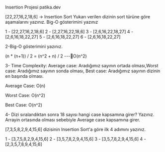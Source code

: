 Insertion Projesi patika.dev



[22,27,16,2,18,6] -> Insertion Sort Yukarı verilen dizinin sort türüne göre aşamalarını yazınız. Big-O gösterimini yazınız

1 - [22,27,16,2,18,6] 
2 - [2,27,16,22,18,6] 
3 - [2,6,16,22,18,27] 
4 - [2,6,16,18,22,27] 
5 - [2,6,16,18,22,27] 
6 - [2,6,16,18,22,27]

2-Big-O gösterimini yazınız.

(n * (n+1)) / 2 = (n^2 + n) / 2   ---O(n^2)

3- Time Complexity: Average case: Aradığımız sayının ortada olması,Worst case: Aradığımız sayının sonda olması, Best case: Aradığımız sayının dizinin en başında olması.

Average Case: O(n)

Worst Case: O(n^2)

Best Case: O(n^2)

4- Dizi sıralandıktan sonra 18 sayısı hangi case kapsamına girer? Yazınız.
Arrayin ortasında olması sebebiyle Average case kapsamına girer.


[7,3,5,8,2,9,4,15,6] dizisinin Insertion Sort'a göre ilk 4 adımını yazınız.

1 - [3,7,5,8,2,9,4,15,6]
 2 - [3,5,7,8,2,9,4,15,6] 
3 - [3,5,7,8,2,9,4,15,6] 
4 - [2,3,5,7,8,9,4,15,6]
